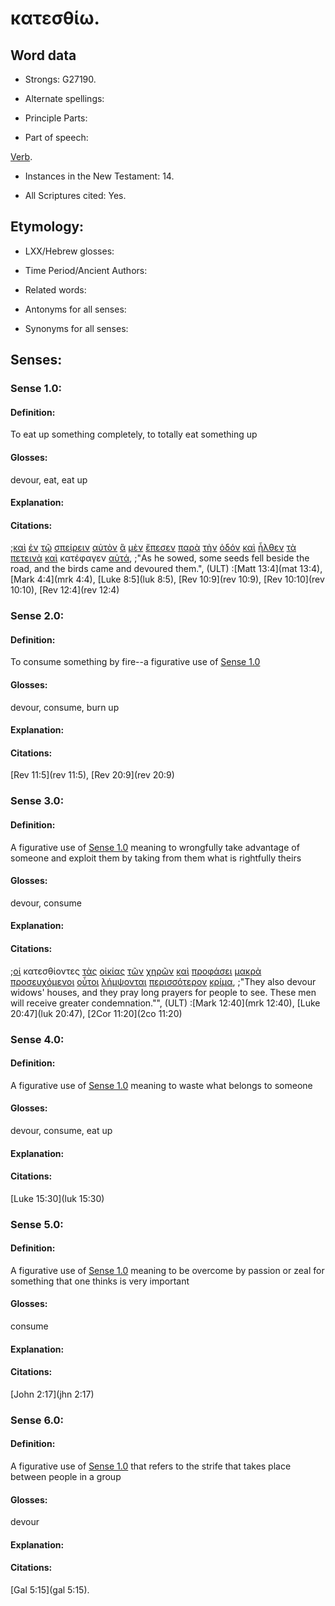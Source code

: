 # κατεσθίω.

<!-- Status: S2=Needs2ndReview -->
<!-- Lexica used for edits: BDAG, FFM, LN, BN, A-S -->

## Word data

* Strongs: G27190.


* Alternate spellings:

* Principle Parts: 

* Part of speech: 

[Verb](http://ugg.readthedocs.io/en/latest/verb.html).

* Instances in the New Testament: 14.

* All Scriptures cited: Yes.

## Etymology: 

* LXX/Hebrew glosses: 

* Time Period/Ancient Authors: 

* Related words: 

* Antonyms for all senses:

* Synonyms for all senses: 

## Senses:

### Sense 1.0:

#### Definition: 

To eat up something completely, to totally eat something up

#### Glosses:

devour, eat, eat up

#### Explanation:

#### Citations:

;[καὶ](../G25320/01.md) [ἐν](../G17220/01.md) [τῷ](../G35880/01.md) [σπείρειν](../G46870/01.md) [αὐτὸν](../G08460/01.md) [ἃ](../G37390/01.md) [μὲν](../G33030/01.md) [ἔπεσεν](../G40980/01.md) [παρὰ](../G38440/01.md) [τὴν](../G35880/01.md) [ὁδόν](../G35980/01.md) [καὶ](../G25320/01.md) [ἦλθεν](../G20640/01.md) [τὰ](../G35880/01.md) [πετεινὰ](../G40710/01.md) [καὶ](../G25320/01.md) κατέφαγεν [αὐτά](../G08460/01.md), 
;"As he sowed, some seeds fell beside the road, and the birds came and devoured them.",  (ULT)
:[Matt 13:4](mat 13:4),  [Mark 4:4](mrk 4:4),  [Luke 8:5](luk 8:5),  [Rev 10:9](rev 10:9),  [Rev 10:10](rev 10:10),  [Rev 12:4](rev 12:4)

### Sense 2.0:

#### Definition: 

To consume something by fire--a figurative use of [Sense 1.0](#sense-10)  

#### Glosses:

devour, consume, burn up

#### Explanation:

#### Citations:

[Rev 11:5](rev 11:5),  [Rev 20:9](rev 20:9)

### Sense 3.0:

#### Definition: 

A figurative use of [Sense 1.0](#sense-10) meaning to wrongfully take advantage of someone and exploit them by taking from them what is rightfully theirs

#### Glosses:

devour, consume

#### Explanation:

#### Citations:

;[οἱ](../G35880/01.md) κατεσθίοντες [τὰς](../G35880/01.md) [οἰκίας](../G36140/01.md) [τῶν](../G35880/01.md) [χηρῶν](../G55030/01.md) [καὶ](../G25320/01.md) [προφάσει](../G43920/01.md) [μακρὰ](../G31115/01.md) [προσευχόμενοι](../G43360/01.md) [οὗτοι](../G37780/01.md) [λήμψονται](../G29830/01.md) [περισσότερον](../G99999/01.md) [κρίμα](../G29170/01.md), 
;"They also devour widows' houses, and they pray long prayers for people to see. These men will receive greater condemnation."",  (ULT)
:[Mark 12:40](mrk 12:40),  [Luke 20:47](luk 20:47), [2Cor 11:20](2co 11:20) 


### Sense 4.0:

#### Definition: 

A figurative use of [Sense 1.0](#sense-10) meaning to waste what belongs to someone

#### Glosses:

devour, consume, eat up

#### Explanation:

#### Citations:

[Luke 15:30](luk 15:30)  


### Sense 5.0:

#### Definition: 

A figurative use of [Sense 1.0](#sense-10) meaning to be overcome by passion or zeal for something that one thinks is very important

#### Glosses:

consume

#### Explanation:

#### Citations:

[John 2:17](jhn 2:17)  

### Sense 6.0:

#### Definition: 

A figurative use of [Sense 1.0](#sense-10) that refers to the strife that takes place between people in a group 

#### Glosses:

devour

#### Explanation:

#### Citations:

[Gal 5:15](gal 5:15).